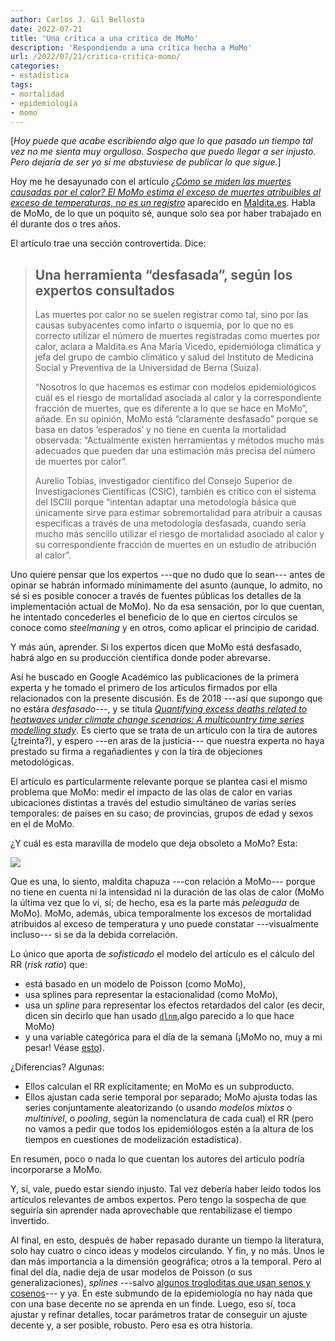```yaml
---
author: Carlos J. Gil Bellosta
date: 2022-07-21
title: 'Una crítica a una crítica de MoMo'
description: 'Respondiendo a una crítica hecha a MoMo'
url: /2022/07/21/critica-critica-momo/
categories:
- estadística
tags:
- mortalidad
- epidemiología
- momo
---
```


[_Hoy puede que acabe escribiendo algo que lo que pasado un tiempo tal vez no me sienta muy orgulloso. Sospecho que puedo llegar a ser injusto. Pero dejaría de ser yo si me abstuviese de publicar lo que sigue._]

Hoy me he desayunado con el artículo [_¿Cómo se miden las muertes causadas por el calor? El MoMo estima el exceso de muertes atribuibles al exceso de temperaturas, no es un registro_](https://maldita.es/malditaciencia/20220718/muertes-calor-golpe-temperatura-momo/) aparecido en [Maldita.es](https://maldita.es/). Habla de MoMo, de lo que un poquito sé, aunque solo sea por haber trabajado en él durante dos o tres años.

El artículo trae una sección controvertida. Dice:

> ## Una herramienta “desfasada”, según los expertos consultados
>
> Las muertes por calor no se suelen registrar como tal, sino por las causas subyacentes como infarto o isquemia, por lo que no es correcto utilizar el número de muertes registradas como muertes por calor, aclara a Maldita.es Ana María Vicedo, epidemióloga climática y jefa del grupo de cambio climático y salud del Instituto de Medicina Social y Preventiva de la Universidad de Berna (Suiza).
>
> “Nosotros lo que hacemos es estimar con modelos epidemiológicos cuál es el riesgo de mortalidad asociada al calor y la correspondiente fracción de muertes, que es diferente a lo que se hace en MoMo”, añade. En su opinión, MoMo está “claramente desfasado” porque se basa en datos ‘esperados’ y no tiene en cuenta la mortalidad observada: “Actualmente existen herramientas y métodos mucho más adecuados que pueden dar una estimación más precisa del número de muertes por calor”.
>
> Aurelio Tobías, investigador científico del Consejo Superior de Investigaciones Científicas (CSIC), también es crítico con el sistema del ISCIII porque “intentan adaptar una metodología básica que únicamente sirve para estimar sobremortalidad para atribuir a causas específicas a través de una metodología desfasada, cuando sería mucho más sencillo utilizar el riesgo de mortalidad asociado al calor y su correspondiente fracción de muertes en un estudio de atribución al calor”.

Uno quiere pensar que los expertos ---que no dudo que lo sean--- antes de opinar se habrán informado mínimamente del asunto (aunque, lo admito, no sé si es posible conocer a través de fuentes públicas los detalles de la implementación actual de MoMo). No da esa sensación, por lo que cuentan, he intentado concederles el beneficio de lo que en ciertos círculos se conoce como _steelmaning_ y en otros, como aplicar el principio de caridad.

Y más aún, aprender. Si los expertos dicen que MoMo está desfasado, habrá algo en su producción científica donde poder abrevarse.

Así he buscado en Google Académico las publicaciones de la primera experta y he tomado el primero de los artículos firmados por ella relacionados con la presente discusión. Es de 2018 ---así que supongo que no estára _desfasado_---, y se titula [_Quantifying excess deaths related to heatwaves under climate change scenarios: A multicountry time series modelling study_](https://journals.plos.org/plosmedicine/article?id=10.1371/journal.pmed.1002629). Es cierto que se trata de un artículo con la tira de autores (¿treinta?), y espero ---en aras de la justicia--- que nuestra experta no haya prestado su firma a regañadientes y con la tira de objeciones metodológicas.

El artículo es particularmente relevante porque se plantea casi el mismo problema que MoMo: medir el impacto de las olas de calor en varias ubicaciones distintas a través del estudio simultáneo de varias series temporales: de países en su caso; de provincias, grupos de edad y sexos en el de MoMo.

¿Y cuál es esta maravilla de modelo que deja obsoleto a MoMo? Esta:

![](/wp-uploads/2022/07/metodologia.png#center)

Que es una, lo siento, maldita chapuza ---con relación a MoMo--- porque no tiene en cuenta ni la intensidad ni la duración de las olas de calor (MoMo la última vez que lo vi, sí; de hecho, esa es la parte más _peleaguda_ de MoMo). MoMo, además, ubica temporalmente los excesos de mortalidad atribuidos al exceso de temperatura y uno puede constatar ---visualmente incluso--- si se da la debida correlación.

Lo único que aporta de _sofisticado_ el modelo del artículo es el cálculo del RR (_risk ratio_) que:

* está basado en un modelo de Poisson (como MoMo),
* usa splines para representar la estacionalidad (como MoMo),
* usa un _spline_ para representar los efectos retardados del calor (es decir, dicen sin decirlo que han usado [`dlnm`](https://cran.r-project.org/web/packages/dlnm/index.html),algo parecido a lo que hace MoMo)
* y una variable categórica para el día de la semana (¡MoMo no, muy a mi pesar! Véase [esto](/2019/07/09/estacionalidad-semanal-de-la-mortalidad/)).

¿Diferencias? Algunas:

* Ellos calculan el RR explícitamente; en MoMo es un subproducto.
* Ellos ajustan cada serie temporal por separado; MoMo ajusta todas las series conjuntamente aleatorizando (o usando _modelos mixtos_ o _multinivel_, o _pooling_, según la nomenclatura de cada cual) el RR (pero no vamos a pedir que todos los epidemiólogos estén a la altura de los tiempos en cuestiones de modelización estadística).

En resumen, poco o nada lo que cuentan los autores del artículo podría incorporarse a MoMo.

Y, sí, vale, puedo estar siendo injusto. Tal vez debería haber leído todos los artículos relevantes de ambos expertos. Pero tengo la sospecha de que seguiría sin aprender nada aprovechable que rentabilizase el tiempo invertido.

Al final, en esto, después de haber repasado durante un tiempo la literatura, solo hay cuatro o cinco ideas y modelos circulando. Y fin, y no más. Unos le dan más importancia a la dimensión geográfica; otros a la temporal. Pero al final del día, nadie deja de usar modelos de Poisson (o sus generalizaciones), _splines_ ---salvo [algunos trogloditas que usan senos y cosenos](/2021/12/09/sobre-exceso-mortalidad-noviembre-2021/)--- y ya. En este submundo de la epidemiología no hay nada que con una base decente no se aprenda en un finde. Luego, eso sí, toca ajustar y refinar detalles, tocar parámetros tratar de conseguir un ajuste decente y, a ser posible, robusto. Pero esa es otra historia.









